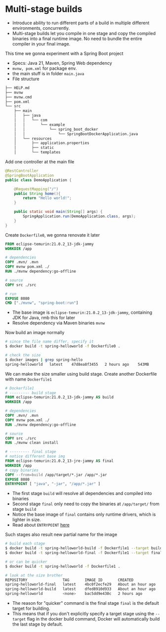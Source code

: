 # Multi-stage builds
- Introduce ability to run different parts of a build in multiple different environments, concurrently. 
- Multi-stage builds let you compile in one stage and copy the compiled binaries into a final runtime image. No need to bundle the entire compiler in your final image.

This time we gonna experiment with a Spring Boot project
- Specs: Java 21, Maven, Spring Web dependency
- `mvnw, pom.xml` for package env.
- the main stuff is in folder `main.java`
- File structure
```sh
├── HELP.md
├── mvnw
├── mvnw.cmd
├── pom.xml
└── src
    ├── main
    │   ├── java
    │   │   └── com
    │   │       └── example
    │   │           └── spring_boot_docker
    │   │               └── SpringBootDockerApplication.java
    │   └── resources
    │       ├── application.properties
    │       ├── static
    │       └── templates
```
Add one controller at the main file
```java
@RestController
@SpringBootApplication
public class DemoApplication {

	@RequestMapping("/")
	public String home(){
		return "Hello world!";
	}

	public static void main(String[] args) {
		SpringApplication.run(DemoApplication.class, args);
	}
}
```
Create `Dockerfile0`, we gonna renovate it later
```Dockerfile
FROM eclipse-temurin:21.0.2_13-jdk-jammy
WORKDIR /app

# dependencies
COPY .mvn/ .mvn
COPY mvnw pom.xml ./
RUN ./mvnw dependency:go-offline

# source
COPY src ./src

# run
EXPOSE 8080
CMD ["./mvnw", "spring-boot:run"]
```
- The base image is `eclipse-temurin:21.0.2_13-jdk-jammy`, containing JDK for Java, rmb this for later
- Resolve dependency via Maven binaries `mvnw`

Now build an image normally
```sh
# since the file name differ, specify it
$ docker build -t spring-helloworld -f Dockerfile0 .

# check the size
$ docker images | grep spring-hello
spring-helloworld   latest    47d8ea8f3455   2 hours ago    543MB
```

We can make the size smaller using build stage. Create another Dockerfile with name `Dockerfile1`

```Dockerfile
# Dockerfile1
# --------- build stage
FROM eclipse-temurin:21.0.2_13-jdk-jammy AS build
WORKDIR /app

# dependencies
COPY .mvn/ .mvn
COPY mvnw pom.xml ./
RUN ./mvnw dependency:go-offline

# source
COPY src ./src
RUN ./mvnw clean install

# --------- final stage
# notice different base img 
FROM eclipse-temurin:21.0.2_13-jre-jammy AS final
WORKDIR /app
# copy binaries
COPY --from=build /app/target/*.jar /app/*.jar
EXPOSE 8080
ENTRYPOINT [ "java", "-jar", "/app/*.jar" ]
```

- The first stage `build` will resolve all dependencies and compiled into binaries
- Second stage `final` only need to copy the binaries at `/app/target/` from stage `build`
- Notice the base image of `final` contains only runtime drivers, which is lighter in size.
- Read about `ENTRYPOINT` [here](https://spacelift.io/blog/docker-entrypoint-vs-cmd)

Such stages also result new partial name for the image
```sh
# build each stage
$ docker build -t spring-helloworld-build -f Dockerfile1 --target build .
$ docker build -t spring-helloworld-final -f Dockerfile1 --target final .

# or can be quicker
$ docker build -t spring-helloworld -f Dockerfile1 .

# look at the size brother
REPOSITORY                TAG       IMAGE ID       CREATED             SIZE
spring-helloworld-final   latest    4bc0f2ecfe29   About an hour ago   299MB
spring-helloworld-build   latest    dfed8910d933   About an hour ago   589MB
spring-helloworld         <none>    bac5dd9e430c   2 hours ago         543MB
```
- The reason for "quicker" command is the final stage `final` is the default target for building. 
- This means that if you don't explicitly specify a target stage using the `--target` flag in the docker build command, Docker will automatically build the last stage by default.





